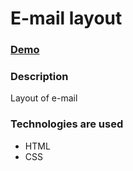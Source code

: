 # E-mail layout

### [Demo](https://dimavasilenko.github.io/Mail-layout/)

### Description

Layout of e-mail

### Technologies are used

- HTML
- CSS 
